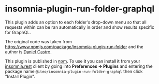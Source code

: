 # insomnia-plugin-run-folder-graphql
This plugin adds an option to each folder's drop-down menu so that all requests within can be ran automatically in order and show results specific for GraphQL.

The original code was taken from https://www.npmjs.com/package/insomnia-plugin-run-folder and the author is [Daniel Castro](github:LunaticoCR).

This plugin is published in [npm](https://www.npmjs.com/package/insomnia-plugin-run-folder-graphql). To use it you can install it from your [insomnia.rest](https://insomnia.rest/) client by going into **Preferences -> Plugins** and entering the package name ```@iteo/insomnia-plugin-run-folder-graphql``` then click "Install Plugin".
